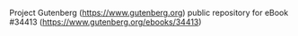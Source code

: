 Project Gutenberg (https://www.gutenberg.org) public repository for eBook #34413 (https://www.gutenberg.org/ebooks/34413)
